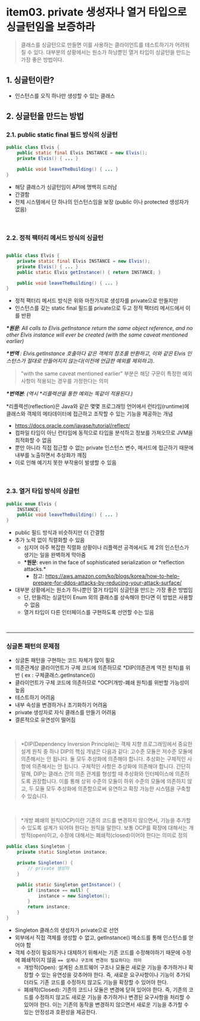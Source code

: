 # item03. private 생성자나 열거 타입으로 싱글턴임을 보증하라

> 클래스를 싱글턴으로 만들면 이를 사용하는 클라이언트를 테스트하기가 어려워질 수 있다.
> 대부분의 상황에서는 원소가 하낭뿐인 열거 타입이 싱글턴을 만드는 가장 좋은 방법이다.

## 1. 싱글턴이란?

-   인스턴스를 오직 하나만 생성할 수 있는 클래스

## 2. 싱글턴을 만드는 방법

### 2.1. public static final 필드 방식의 싱글턴

```java
public class Elvis {
    public static final Elvis INSTANCE = new Elvis();
    private Elvis() { ... }

    public void leaveTheBuilding() { ... }
}
```

-   해당 클래스가 싱글턴임이 API에 명백히 드러남
-   간결함
-   전체 시스템에서 단 하나의 인스턴스임을 보장 (public 이나 protected 생성자가 없음)

<br/>

### 2.2. 정적 팩터리 메서드 방식의 싱글턴

```java

public class Elvis {
    private static final Elvis INSTANCE = new Elvis();
    private Elvis() { ... }
    public static Elvis getInstance() { return INSTANCE; }

    public void leaveTheBuilding() { ... }
}
```

-   정적 팩터리 메서드 방식은 위와 마찬가지로 생성자를 private으로 만들지만
-   인스턴스를 갖는 static final 필드를 private으로 두고 정적 팩터리 메서드에서 이를 반환

***\*원문**: All calls to Elvis.getInstance return the same object reference, and no other Elvis instance will ever be created (with the same caveat mentioned earlier)*

***\*번역** : Elvis.getInstance 호출마다 같은 객체의 참조를 반환하고, 이와 같은 Elvis 인스턴스가 절대로 만들어지지 않는다(이전에 언급한 예외를 제외하고).*

> "with the same caveat mentioned earlier" 부분은 해당 구문이 특정한 예외 사항이 적용되는 경우를 가정한다는 의미

***\*번역본**: (역시 \*리플렉션을 통한 예외는 똑같이 적용된다.)*

\*리플렉션(reflection)은 Java와 같은 몇몇 프로그래밍 언어에서 런타임(runtime)에 클래스와 객체의 메타데이터에 접근하고 조작할 수 있는 기능을 제공하는 개념

-   https://docs.oracle.com/javase/tutorial/reflect/
-   컴파일 타임이 아닌 런타임에 동적으로 타입을 분석하고 정보를 가져오므로 JVM을 최적화할 수 없음
-   뿐만 아니라 직접 접근할 수 없는 private 인스턴스 변수, 메서드에 접근하기 때문에 내부를 노출하면서 추상화가 깨짐
-   이로 인해 예기치 못한 부작용이 발생할 수 있음

<br/>

### 2.3. 열거 타입 방식의 싱글턴

```java
public enum Elvis {
    INSTANCE;
    public void leaveTheBuilding() { ... }
}
```

-   public 필드 방식과 비슷하지만 더 간결함
-   추가 노력 없이 직렬화할 수 있음
    -   심지어 아주 복잡한 직렬화 상황이나 리플렉션 공격에서도 제 2의 인스턴스가 생기는 일을 완벽하게 막아줌
    -   **\*원문**: even in the face of sophisticated serialization or \*reflection attacks.\*
        -   참고: https://aws.amazon.com/ko/blogs/korea/how-to-help-prepare-for-ddos-attacks-by-reducing-your-attack-surface/
-   대부분 상황에서는 원소가 하나뿐인 열거 타입이 싱글턴을 만드는 가장 좋은 방법임
    -   단, 만들려는 싱글턴이 Enum 외의 클래스를 상속해야 한다면 이 방법은 사용할 수 없음
    -   열거 타입이 다른 인터페이스를 구현하도록 선언할 수는 있음

<br/>

---

### 싱글톤 패턴의 문제점

-   싱글톤 패턴을 구현하는 코드 자체가 많이 필요
-   의존관계상 클라이언트가 구체 코드에 의존하므로 \*DIP(의존관계 역전 원칙)를 위반 ( ex : 구체클래스.getInstance())
-   클라이언트가 구체 코드에 의존하므로 \*OCP(개방-폐쇄 원칙)를 위반할 가능성이 높음
-   테스트하기 어려움
-   내부 속성을 변경하거나 초기화하기 어려움
-   private 생성자로 자식 클래스를 만들기 어려움
-   결론적으로 유연성이 떨어짐

<br/>

> \*DIP(Dependency Inversion Principle)는 객체 지향 프로그래밍에서 중요한 설계 원칙 중 하나
> DIP의 핵심 개념은 다음과 같다:
> 고수준 모듈은 저수준 모듈에 의존해서는 안 됩니다. 둘 모두 추상화에 의존해야 합니다.
> 추상화는 구체적인 사항에 의존해서는 안 됩니다. 구체적인 사항은 추상화에 의존해야 합니다.
> 간단히 말해, DIP는 클래스 간의 의존 관계를 형성할 때 추상화와 인터페이스에 의존하도록 권장합니다. 이를 통해 상위 수준의 모듈이 하위 수준의 모듈에 의존하지 않고, 두 모듈 모두 추상화에 의존함으로써 유연하고 확장 가능한 시스템을 구축할 수 있습니다.

<br/>

> \*개방 폐쇄의 원칙(OCP)이란 기존의 코드를 변경하지 않으면서, 기능을 추가할 수 있도록 설계가 되어야 한다는 원칙을 말한다. 보통 OCP를 확장에 대해서는 개방적(open)이고, 수정에 대해서는 폐쇄적(closed)이어야 한다는 의미로 정의

```java
public class Singleton {
    private static Singleton instance;

    private Singleton() {
        // private 생성자
    }

    public static Singleton getInstance() {
        if (instance == null) {
            instance = new Singleton();
        }
        return instance;
    }
}
```

-   Singleton 클래스의 생성자가 private으로 선언
-   외부에서 직접 객체를 생성할 수 없고, getInstance() 메소드를 통해 인스턴스를 얻어야 함
-   객체 수정이 필요하거나 대체하기 위해서는 기존 코드를 수정해야하기 때문에 수정에 폐쇄적이지 않음 `== 설계나 구조에 변경이 필요하다는 의미`
    -   개방적(Open): 설계된 소프트웨어 구조나 모듈은 새로운 기능을 추가하거나 확장할 수 있는 유연성을 갖추어야 한다. 즉, 새로운 요구사항이나 기능이 추가되더라도 기존 코드를 수정하지 않고도 기능을 확장할 수 있어야 한다.
    -   폐쇄적(Closed): 기존의 코드나 모듈은 변경에 닫혀 있어야 한다. 즉, 기존의 코드를 수정하지 않고도 새로운 기능을 추가하거나 변경된 요구사항을 처리할 수 있어야 한다. 이는 기존의 동작을 변경하지 않으면서 새로운 기능을 추가할 수 있는 안정성과 호환성을 제공한다.
